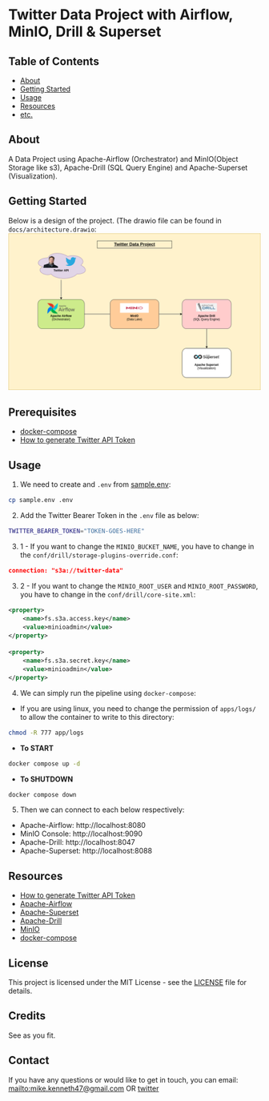 # Twitter Data Project with Airflow, MinIO, Drill & Superset

## Table of Contents

- [About](#about)
- [Getting Started](#getting_started)
- [Usage](#usage)
- [Resources](#resources)
- [etc.](#licence)

## About <a name = "about"></a>

A Data Project using Apache-Airflow (Orchestrator) and MinIO(Object Storage like s3), Apache-Drill (SQL Query Engine) and Apache-Superset (Visualization).

## Getting Started <a name = "getting_started"></a>

Below is a design of the project. (The drawio file can be found in `docs/architecture.drawio`:
![Twitter Data Project - Architecture](docs/architecture.png)

## Prerequisites

- [docker-compose](https://docs.docker.com/compose/)
- [How to generate Twitter API Token](https://developer.twitter.com/en/docs/authentication/oauth-2-0/bearer-tokens)


## Usage <a name = "usage"></a>

1. We need to create and `.env` from [sample.env](./sample.env):
```bash
cp sample.env .env
```
2. Add the Twitter Bearer Token in the `.env` file as below:
```bash
TWITTER_BEARER_TOKEN="TOKEN-GOES-HERE"
```

3. 1 - If you want to change the `MINIO_BUCKET_NAME`, you have to change in the `conf/drill/storage-plugins-override.conf`:
```json
connection: "s3a://twitter-data"
```

3. 2 - If you want to change the `MINIO_ROOT_USER` and `MINIO_ROOT_PASSWORD`, you have to change in the `conf/drill/core-site.xml`:
```xml
<property>
    <name>fs.s3a.access.key</name>
    <value>minioadmin</value>
</property>

<property>
    <name>fs.s3a.secret.key</name>
    <value>minioadmin</value>
</property>
```

4. We can simply run the pipeline using `docker-compose`:

- If you are using linux, you need to change the permission of `apps/logs/` to allow the container to write to this directory:
```bash
chmod -R 777 app/logs
```

- **To START**
```bash
docker compose up -d
```

- **To SHUTDOWN**
```bash
docker compose down
```

5. Then we can connect to each below respectively:
- Apache-Airflow: http://localhost:8080
- MinIO Console: http://localhost:9090
- Apache-Drill: http://localhost:8047
- Apache-Superset: http://localhost:8088

## Resources <a name = "resources"></a>

- [How to generate Twitter API Token](https://developer.twitter.com/en/docs/authentication/oauth-2-0/bearer-tokens)
- [Apache-Airflow](https://airflow.apache.org)
- [Apache-Superset](https://superset.apache.org/)
- [Apache-Drill](https://drill.apache.org/)
- [MinIO](https://min.io)
- [docker-compose](https://docs.docker.com/compose/)

## License

This project is licensed under the MIT License - see the [LICENSE](LICENSE) file for details.

## Credits

See as you fit.

## Contact

If you have any questions or would like to get in touch, you can email: <mailto:mike.kenneth47@gmail.com>  OR [twitter](https://twitter.com/mikekenneth77)
